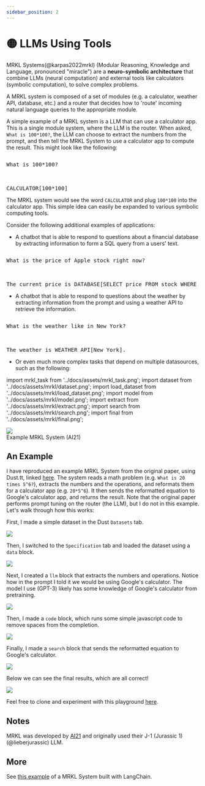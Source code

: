 ```yaml
---
sidebar_position: 2
---
```


# 🟡 LLMs Using Tools

MRKL Systems(@karpas2022mrkl) (Modular Reasoning, Knowledge and Language, pronounced "miracle") 
are a **neuro-symbolic architecture** that combine LLMs (neural computation) and external 
tools like calculators (symbolic computation), to solve complex problems. 

A MRKL system is composed of a set of modules (e.g. a calculator, weather API, database, etc.) and a router that decides how to 'route' incoming natural language queries to the appropriate module.

A simple example of a MRKL system is a LLM that can 
use a calculator app. This is a single module system, where the LLM is the router.
When asked, `What is 100*100?`, the LLM can choose to
extract the numbers from the prompt, and then tell the MRKL System to use a calculator 
app to compute the result. This might look like the following:

<pre>
<p>What is 100*100?</p>

<span className="bluegreen-highlight">CALCULATOR[100*100]</span>
</pre>

The MRKL system would see the word `CALCULATOR` and plug `100*100` into the calculator app.
This simple idea can easily be expanded to various symbolic computing tools.

Consider the following additional examples of applications: 

- A chatbot that is able to respond to questions about a financial database by 
extracting information to form a SQL query from a users' text.

<pre>
<p>What is the price of Apple stock right now?</p>

<span className="bluegreen-highlight">The current price is DATABASE[SELECT price FROM stock WHERE company = "Apple" AND time = "now"].</span>
</pre>

- A chatbot that is able to respond to questions about the weather by extracting
information from the prompt and using a weather API to retrieve the information.

<pre>
<p>What is the weather like in New York?</p>

<span className="bluegreen-highlight">The weather is WEATHER_API[New York].</span>
</pre>

- Or even much more complex tasks that depend on multiple datasources, such as the
following:


import mrkl_task from '../docs/assets/mrkl_task.png';
import dataset from '../docs/assets/mrkl/dataset.png';
import load_dataset from '../docs/assets/mrkl/load_dataset.png';
import model from '../docs/assets/mrkl/model.png';
import extract from '../docs/assets/mrkl/extract.png';
import search from '../docs/assets/mrkl/search.png';
import final from '../docs/assets/mrkl/final.png';

<div style={{textAlign: 'center'}}>
  <img src={mrkl_task} style={{width: "500px"}} />
</div>

<div style={{textAlign: 'center'}}>
Example MRKL System (AI21)
</div>


## An Example

I have reproduced an example MRKL System from the original paper, using Dust.tt, 
linked [here](https://dust.tt/trigaten/a/98bdd65cb7). 
The system reads a math problem (e.g. `What is 20 times 5^6?`), extracts the numbers and the operations,
and reformats them for a calculator app (e.g. `20*5^6`). It then sends the reformatted equation 
to Google's calculator app, and returns the result. Note that the original paper performs prompt tuning on the router (the LLM), but I do not in this example. Let's walk through how this works:

First, I made a simple dataset in the Dust `Datasets` tab.


<div style={{textAlign: 'center'}}>
  <img src={dataset} style={{width: "750px"}} />
</div>

Then, I switched to the `Specification` tab and loaded the dataset using a `data` block.

<div style={{textAlign: 'center'}}>
  <img src={load_dataset} style={{width: "750px"}} />
</div>

Next, I created a `llm` block that extracts the numbers and operations. Notice how
in the prompt I told it we would be using Google's calculator. The model I use (GPT-3)
likely has some knowledge of Google's calculator from pretraining.

<div style={{textAlign: 'center'}}>
  <img src={model} style={{width: "750px"}} />
</div>

Then, I made a `code` block, which runs some simple javascript code to remove 
spaces from the completion.

<div style={{textAlign: 'center'}}>
  <img src={extract} style={{width: "750px"}} />
</div>

Finally, I made a `search` block that sends the reformatted equation to Google's calculator.

<div style={{textAlign: 'center'}}>
  <img src={search} style={{width: "750px"}} />
</div>

Below we can see the final results, which are all correct!

<div style={{textAlign: 'center'}}>
  <img src={final} style={{width: "750px"}} />
</div>

Feel free to clone and experiment with this playground [here](https://dust.tt/trigaten/a/98bdd65cb7).

## Notes
MRKL was developed by [AI21](https://www.ai21.com/) and originally used their 
J-1 (Jurassic 1)(@lieberjurassic) LLM.

## More

See [this example](https://langchain.readthedocs.io/en/latest/modules/agents/implementations/mrkl.html) of a MRKL System
built with LangChain.

